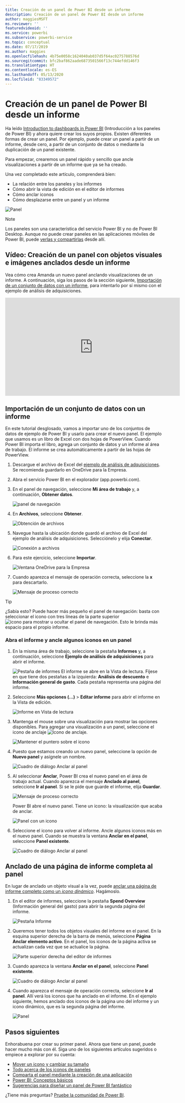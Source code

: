 ```yaml
---
title: Creación de un panel de Power BI desde un informe
description: Creación de un panel de Power BI desde un informe
author: maggiesMSFT
ms.reviewer: ''
featuredvideoid: ''
ms.service: powerbi
ms.subservice: powerbi-service
ms.topic: conceptual
ms.date: 07/17/2019
ms.author: maggies
ms.openlocfilehash: 4b75e0058c1624040ab037d5f64ac0275788576d
ms.sourcegitcommit: bfc2baf862aade6873501566f13c744efdd146f3
ms.translationtype: HT
ms.contentlocale: es-ES
ms.lasthandoff: 05/13/2020
ms.locfileid: "83349572"
---
```

# <a name="create-a-power-bi-dashboard-from-a-report"></a>Creación de un panel de Power BI desde un informe
Ha leído [Introduction to dashboards in Power BI](service-dashboards.md) (Introducción a los paneles de Power BI) y ahora quiere crear los suyos propios. Existen diferentes formas de crear un panel. Por ejemplo, puede crear un panel a partir de un informe, desde cero, a partir de un conjunto de datos o mediante la duplicación de un panel existente.  

Para empezar, crearemos un panel rápido y sencillo que ancle visualizaciones a partir de un informe que ya se ha creado. 

Una vez completado este artículo, comprenderá bien:
- La relación entre los paneles y los informes
- Cómo abrir la vista de edición en el editor de informes
- Cómo anclar iconos 
- Cómo desplazarse entre un panel y un informe 
 
![Panel](media/service-dashboard-create/power-bi-completed-dashboard-small.png)

> [!NOTE] 
> Los paneles son una característica del servicio Power BI y no de Power BI Desktop. Aunque no puede crear paneles en las aplicaciones móviles de Power BI, puede [verlas y compartirlas](../consumer/mobile/mobile-apps-view-dashboard.md) desde allí.
>
> 

## <a name="video-create-a-dashboard-by-pinning-visuals-and-images-from-a-report"></a>Vídeo: Creación de un panel con objetos visuales e imágenes anclados desde un informe
Vea cómo crea Amanda un nuevo panel anclando visualizaciones de un informe. A continuación, siga los pasos de la sección siguiente, [Importación de un conjunto de datos con un informe](#import-a-dataset-with-a-report), para intentarlo por sí mismo con el ejemplo de análisis de adquisiciones.
    

<iframe width="560" height="315" src="https://www.youtube.com/embed/lJKgWnvl6bQ" frameborder="0" allowfullscreen></iframe>

## <a name="import-a-dataset-with-a-report"></a>Importación de un conjunto de datos con un informe
En este tutorial desglosado, vamos a importar uno de los conjuntos de datos de ejemplo de Power BI y usarlo para crear el nuevo panel. El ejemplo que usamos es un libro de Excel con dos hojas de PowerView. Cuando Power BI importa el libro, agrega un conjunto de datos y un informe al área de trabajo. El informe se crea automáticamente a partir de las hojas de PowerView.

1. Descargue el archivo de Excel del [ejemplo de análisis de adquisiciones](https://go.microsoft.com/fwlink/?LinkId=529784). Se recomienda guardarlo en OneDrive para la Empresa.
2. Abra el servicio Power BI en el explorador (app.powerbi.com).
3. En el panel de navegación, seleccione **Mi área de trabajo** y, a continuación, **Obtener datos**.

    ![panel de navegación](media/service-dashboard-create/power-bi-get-data-new-look.png)
5. En **Archivos**, seleccione **Obtener**.

   ![Obtención de archivos](media/service-dashboard-create/power-bi-select-files.png)
6. Navegue hasta la ubicación donde guardó el archivo de Excel del ejemplo de análisis de adquisiciones. Selecciónelo y elija **Conectar**.

   ![Conexión a archivos](media/service-dashboard-create/power-bi-connectnew.png)
7. Para este ejercicio, seleccione **Importar**.

    ![Ventana OneDrive para la Empresa](media/service-dashboard-create/power-bi-import.png)
8. Cuando aparezca el mensaje de operación correcta, seleccione la **x** para descartarlo.

   ![Mensaje de proceso correcto](media/service-dashboard-create/power-bi-view-datasetnew.png)

> [!TIP]
> ¿Sabía esto? Puede hacer más pequeño el panel de navegación: basta con seleccionar el icono con tres líneas de la parte superior ![icono para mostrar u ocultar el panel de navegación](media/service-dashboard-create/power-bi-new-look-hide-nav-pane.png). Esto le brinda más espacio para el propio informe.

### <a name="open-the-report-and-pin-tiles-to-your-dashboard"></a>Abra el informe y ancle algunos iconos en un panel
1. En la misma área de trabajo, seleccione la pestaña **Informes** y, a continuación, seleccione **Ejemplo de análisis de adquisiciones** para abrir el informe.

    ![Pestaña de informes](media/service-dashboard-create/power-bi-reports.png) El informe se abre en la Vista de lectura. Fíjese en que tiene dos pestañas a la izquierda: **Análisis de descuento** e **Información general de gasto**. Cada pestaña representa una página del informe.

2. Seleccione **Más opciones (...)**  > **Editar informe** para abrir el informe en la Vista de edición.

    ![Informe en Vista de lectura](media/service-dashboard-create/power-bi-reading-view.png)
3. Mantenga el mouse sobre una visualización para mostrar las opciones disponibles. Para agregar una visualización a un panel, seleccione el icono de anclaje ![Icono de anclaje](media/service-dashboard-create/power-bi-pin-icon.png).

    ![Mantener el puntero sobre el icono](media/service-dashboard-create/power-bi-hover.png)
4. Puesto que estamos creando un nuevo panel, seleccione la opción de **Nuevo panel** y asígnele un nombre.

    ![Cuadro de diálogo Anclar al panel](media/service-dashboard-create/power-bi-pin-tile.png)
5. Al seleccionar **Anclar**, Power BI crea el nuevo panel en el área de trabajo actual. Cuando aparezca el mensaje **Anclado al panel**, seleccione **Ir al panel**. Si se le pide que guarde el informe, elija **Guardar**.

    ![Mensaje de proceso correcto](media/service-dashboard-create/power-bi-pin-success.png)

    Power BI abre el nuevo panel. Tiene un icono: la visualización que acaba de anclar.

   ![Panel con un icono](media/service-dashboard-create/power-bi-pinned.png)
7. Seleccione el icono para volver al informe. Ancle algunos iconos más en el nuevo panel. Cuando se muestra la ventana **Anclar en el panel**, seleccione **Panel existente**.  

   ![Cuadro de diálogo Anclar al panel](media/service-dashboard-create/power-bi-existing-dashboard.png)

## <a name="pin-an-entire-report-page-to-the-dashboard"></a>Anclado de una página de informe completa al panel
En lugar de anclado un objeto visual a la vez, puede [anclar una página de informe completo como un *icono dinámico*](service-dashboard-pin-live-tile-from-report.md). Hagámoslo.

1. En el editor de informes, seleccione la pestaña **Spend Overview** (Información general del gasto) para abrir la segunda página del informe.

   ![Pestaña Informe](media/service-dashboard-create/power-bi-page-tab.png)

2. Queremos tener todos los objetos visuales del informe en el panel. En la esquina superior derecha de la barra de menús, seleccione **Página Anclar elemento activo**. En el panel, los iconos de la página activa se actualizan cada vez que se actualice la página.

   ![Parte superior derecha del editor de informes](media/service-dashboard-create/power-bi-pin-live.png)

3. Cuando aparezca la ventana **Anclar en el panel**, seleccione **Panel existente**.

   ![Cuadro de diálogo Anclar al panel](media/service-dashboard-create/power-bi-pin-live2.png)

4. Cuando aparezca el mensaje de operación correcta, seleccione **Ir al panel**. Allí verá los iconos que ha anclado en el informe. En el ejemplo siguiente, hemos anclado dos iconos de la página uno del informe y un icono dinámico, que es la segunda página del informe.

   ![Panel](media/service-dashboard-create/power-bi-dashboard.png)

## <a name="next-steps"></a>Pasos siguientes
Enhorabuena por crear su primer panel. Ahora que tiene un panel, puede hacer mucho más con él. Siga uno de los siguientes artículos sugeridos o empiece a explorar por su cuenta: 

* [Mover un icono y cambiar su tamaño](service-dashboard-edit-tile.md)
* [Todo acerca de los iconos de paneles](service-dashboard-tiles.md)
* [Comparta el panel mediante la creación de una aplicación](../collaborate-share/service-create-workspaces.md)
* [Power BI: Conceptos básicos](../fundamentals/service-basic-concepts.md)
* [Sugerencias para diseñar un panel de Power BI fantástico](service-dashboards-design-tips.md)

¿Tiene más preguntas? [Pruebe la comunidad de Power BI](https://community.powerbi.com/).
